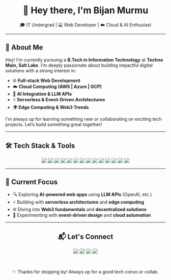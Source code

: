 <div align="center">

# 👋 Hey there, I'm **Bijan Murmu**  
🎓 IT Undergrad | 💻 Web Developer | ☁️ Cloud & AI Enthusiast  

</div>

---

## 🚀 About Me

Hey! I'm currently pursuing a **B.Tech in Information Technology** at **Techno Main, Salt Lake**. I'm deeply passionate about building impactful digital solutions with a strong interest in:

- 🌐 **Full-stack Web Development**
- ☁️ **Cloud Computing (AWS | Azure | GCP)**
- 🧠 **AI Integration & LLM APIs**
- ⚡ **Serverless & Event-Driven Architectures**
- 🌍 **Edge Computing & Web3 Trends**

I'm always up for learning something new or collaborating on exciting tech projects. Let’s build something great together!

---

## 🛠️ Tech Stack & Tools

<div align="center">
  <a href="https://www.python.org/"><img src="https://img.shields.io/badge/Python-3776AB?style=flat&logo=python&logoColor=white" /></a>
  <a href="https://www.java.com/"><img src="https://img.shields.io/badge/Java-007396?style=flat&logo=java&logoColor=white" /></a>
  <a href="https://developer.mozilla.org/en-US/docs/Web/HTML"><img src="https://img.shields.io/badge/HTML5-E34F26?style=flat&logo=html5&logoColor=white" /></a>
  <a href="https://developer.mozilla.org/en-US/docs/Web/CSS"><img src="https://img.shields.io/badge/CSS3-1572B6?style=flat&logo=css3&logoColor=white" /></a>
  <a href="https://developer.mozilla.org/en-US/docs/Web/JavaScript"><img src="https://img.shields.io/badge/JavaScript-F7DF1E?style=flat&logo=javascript&logoColor=black" /></a>
  <a href="https://reactjs.org/"><img src="https://img.shields.io/badge/React-20232A?style=flat&logo=react&logoColor=61DAFB" /></a>
  <a href="https://aws.amazon.com/"><img src="https://img.shields.io/badge/AWS-232F3E?style=flat&logo=amazon-aws&logoColor=white" /></a>
  <a href="https://cloud.google.com/"><img src="https://img.shields.io/badge/GCP-4285F4?style=flat&logo=google-cloud&logoColor=white" /></a>
  <a href="https://www.docker.com/"><img src="https://img.shields.io/badge/Docker-2496ED?style=flat&logo=docker&logoColor=white" /></a>
  <a href="https://openai.com/"><img src="https://img.shields.io/badge/OpenAI-412991?style=flat&logo=openai&logoColor=white" /></a>
  <a href="https://vercel.com/"><img src="https://img.shields.io/badge/Vercel-000000?style=flat&logo=vercel&logoColor=white" /></a>
  <a href="https://firebase.google.com/"><img src="https://img.shields.io/badge/Firebase-FFCA28?style=flat&logo=firebase&logoColor=black" /></a>
  <a href="https://nodejs.org/"><img src="https://img.shields.io/badge/Node.js-339933?style=flat&logo=nodedotjs&logoColor=white" /></a>
  <a href="https://nextjs.org/"><img src="https://img.shields.io/badge/Next.js-000000?style=flat&logo=next.js&logoColor=white" /></a>
</div>


---

## 🌱 Current Focus

- 🔍 Exploring **AI-powered web apps** using **LLM APIs** (OpenAI, etc.)
- ⚡ Building with **serverless architectures** and **edge computing**
- 🌐 Diving into **Web3 fundamentals** and **decentralized solutions**
- 📘 Experimenting with **event-driven design** and **cloud automation**

---

<div align="center">

## 📬 Let's Connect

<a href="mailto:bijanmurmu123@gmail.com"><img src="https://img.shields.io/badge/Gmail-D14836?style=flat&logo=gmail&logoColor=white" /></a>
<a href="https://www.linkedin.com/in/bijanmurmu"><img src="https://img.shields.io/badge/LinkedIn-0A66C2?style=flat&logo=linkedin&logoColor=white" /></a>
<a href="https://x.com/bijanmurmuXO"><img src="https://img.shields.io/badge/X-000000?style=flat&logo=x&logoColor=white" /></a>
<a href="http://discord.com/invite/pNA7778"><img src="https://img.shields.io/badge/Discord-5865F2?style=flat&logo=discord&logoColor=white" /></a>

<br/>

✨ Thanks for stopping by! Always up for a good tech convo or collab.

</div>

